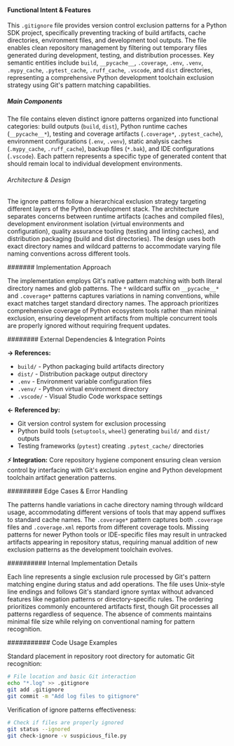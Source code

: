 <!-- CACHE_METADATA_START -->
<!-- Source File: {PROJECT_ROOT}/.knowledge/git-clones/strands_sdk_python/.gitignore -->
<!-- Cached On: 2025-07-07T22:30:59.192501 -->
<!-- Source Modified: 2025-06-30T17:02:52.895757 -->
<!-- Cache Version: 1.0 -->
<!-- CACHE_METADATA_END -->

#### Functional Intent & Features

This `.gitignore` file provides version control exclusion patterns for a Python SDK project, specifically preventing tracking of build artifacts, cache directories, environment files, and development tool outputs. The file enables clean repository management by filtering out temporary files generated during development, testing, and distribution processes. Key semantic entities include `build`, `__pycache__`, `.coverage`, `.env`, `.venv`, `.mypy_cache`, `.pytest_cache`, `.ruff_cache`, `.vscode`, and `dist` directories, representing a comprehensive Python development toolchain exclusion strategy using Git's pattern matching capabilities.

##### Main Components

The file contains eleven distinct ignore patterns organized into functional categories: build outputs (`build`, `dist`), Python runtime caches (`__pycache__*`), testing and coverage artifacts (`.coverage*`, `.pytest_cache`), environment configurations (`.env`, `.venv`), static analysis caches (`.mypy_cache`, `.ruff_cache`), backup files (`*.bak`), and IDE configurations (`.vscode`). Each pattern represents a specific type of generated content that should remain local to individual development environments.

###### Architecture & Design

The ignore patterns follow a hierarchical exclusion strategy targeting different layers of the Python development stack. The architecture separates concerns between runtime artifacts (caches and compiled files), development environment isolation (virtual environments and configuration), quality assurance tooling (testing and linting caches), and distribution packaging (build and dist directories). The design uses both exact directory names and wildcard patterns to accommodate varying file naming conventions across different tools.

####### Implementation Approach

The implementation employs Git's native pattern matching with both literal directory names and glob patterns. The `*` wildcard suffix on `__pycache__*` and `.coverage*` patterns captures variations in naming conventions, while exact matches target standard directory names. The approach prioritizes comprehensive coverage of Python ecosystem tools rather than minimal exclusion, ensuring development artifacts from multiple concurrent tools are properly ignored without requiring frequent updates.

######## External Dependencies & Integration Points

**→ References:**
- `build/` - Python packaging build artifacts directory
- `dist/` - Distribution package output directory  
- `.env` - Environment variable configuration files
- `.venv/` - Python virtual environment directory
- `.vscode/` - Visual Studio Code workspace settings

**← Referenced by:**
- Git version control system for exclusion processing
- Python build tools (`setuptools`, `wheel`) generating `build/` and `dist/` outputs
- Testing frameworks (`pytest`) creating `.pytest_cache/` directories

**⚡ Integration:**
Core repository hygiene component ensuring clean version control by interfacing with Git's exclusion engine and Python development toolchain artifact generation patterns.

######### Edge Cases & Error Handling

The patterns handle variations in cache directory naming through wildcard usage, accommodating different versions of tools that may append suffixes to standard cache names. The `.coverage*` pattern captures both `.coverage` files and `.coverage.xml` reports from different coverage tools. Missing patterns for newer Python tools or IDE-specific files may result in untracked artifacts appearing in repository status, requiring manual addition of new exclusion patterns as the development toolchain evolves.

########## Internal Implementation Details

Each line represents a single exclusion rule processed by Git's pattern matching engine during status and add operations. The file uses Unix-style line endings and follows Git's standard ignore syntax without advanced features like negation patterns or directory-specific rules. The ordering prioritizes commonly encountered artifacts first, though Git processes all patterns regardless of sequence. The absence of comments maintains minimal file size while relying on conventional naming for pattern recognition.

########### Code Usage Examples

Standard placement in repository root directory for automatic Git recognition:

```bash
# File location and basic Git interaction
echo "*.log" >> .gitignore
git add .gitignore
git commit -m "Add log files to gitignore"
```

Verification of ignore patterns effectiveness:

```bash
# Check if files are properly ignored
git status --ignored
git check-ignore -v suspicious_file.py
```